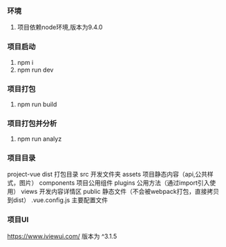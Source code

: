 ### 环境
1. 项目依赖node环境,版本为9.4.0

### 项目启动
1. npm i 
2. npm run dev

### 项目打包
1. npm run build

### 项目打包并分析
1. npm run analyz

### 项目目录
project-vue
	dist 打包目录
	src 开发文件夹
		assets 项目静态内容（api,公共样式，图片）
		components 项目公用组件
		plugins 公用方法（通过import引入使用）
		views 开发内容详情区
		public 静态文件（不会被webpack打包，直接拷贝到dist）
	.vue.config.js	主要配置文件

### 项目UI
https://www.iviewui.com/
版本为 ^3.1.5



